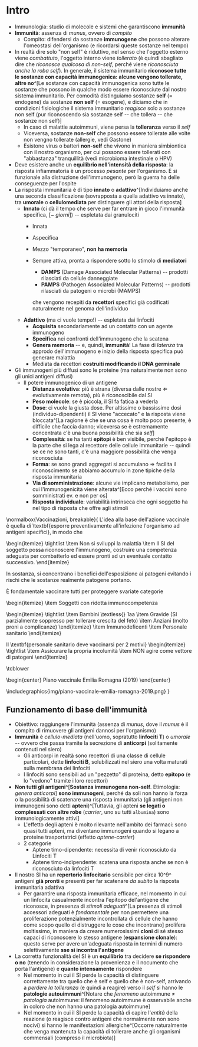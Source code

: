 # Intro
- Immunologia: studio di molecole e sistemi che garantiscono __immunità__
- __Immunità__: assenza di _munus_, ovvero di _compito_
    - Compito: difendersi da sostanze __immunogene__ che possono alterare l'omeostasi dell'organismo (e ricordarsi queste sostanze nel tempo)
- In realtà dire solo "non self" è riduttivo, nel senso che l'oggetto esterno viene _combattuto_, l'oggetto interno viene _tollerato_ (è quindi sbagliato dire che _riconosce qualcosa di non-self_, perché viene _riconosciuta anche la roba self_). In generale, il sistema immunitario __riconosce tutte le sostanze con capacità immunogenica: alcune vengono tollerate, altre no__^[Le sostanze con capacità immunogenica sono tutte le sostanze che possono in qualche modo essere riconosciute dal nostro sistema immunitario. Per comodità distinguiamo sostanze __self__ (= endogene) da sostanze __non self__ (= esogene), e diciamo che in condizioni fisiologiche il sistema immunitario _reagisce_ solo a sostanze non self (pur riconoscendo sia sostanze self -- che tollera -- che sostanze non self)]
    - In caso di malattie autoimmuni, viene persa la __tolleranza__ verso il _self_
    - Viceversa, sostanze __non-self__ che possono essere tollerate alle volte non vengno tollerate (allergie, vedi Gastone)
    - Esistono virus o batteri __non-self__ che vivono in maniera simbiontica con il nostro organismo, per cui possono essere tollerati con "abbastanza" tranquillità (vedi microbioma intestinale o HPV)
- Deve esistere anche un __equilibrio nell'intensità della risposta__: la risposta infiammatoria è un processo _pesante_ per l'organismo. È sì funzionale alla distruzione dell'immunogeno, però la guerra ha delle conseguenze per l'ospite
- La risposta immunitaria è di tipo __innato__ o __adattivo__^[Individuiamo anche una seconda classificazione (sovrapposta a quella adattivo vs innato), tra __umorale__ o __cellulomediata__ per distinguere gli attori della risposta]
    - __Innato__ (ci dà il tempo che serve per far entrare in gioco l'immunità specifica, [~ _giorni_]) -- espletata dai granulociti
        - Innata
        - Aspecifica
        - Mezzo "temporaneo", __non ha memoria__
        - Sempre attiva, pronta a rispondere sotto lo stimolo di __mediatori__
            - __DAMPS__ (Damage Associated Molecular Patterns) -- prodotti rilasciati da cellule danneggiate
            - __PAMPS__ (Pathogen Associated Molecular Patterns) -- prodotti rilasciati da patogeni o microbi (MAMPS)

            che vengono recepiti da __recettori__ specifici già codificati naturalmente nel genoma dell'individuo
    - __Adattivo__ (ma ci vuole tempo!) -- espletata dai linfociti
        - __Acquisita__ secondariamente ad un contatto con un agente immunogeno
        - __Specifica__ nei confronti dell'immunogeno che la scatena
        - __Genera memoria__ -- e, quindi, __immunità__! La fase di _latenza_ tra approdo dell'immunogeno e inizio della risposta specifica può generare malattia
        - Mediata da recettori __costruiti modificando il DNA germinale__
- Gli immunogeni più diffusi sono le proteine (ma naturalmente non sono gli unici antigeni diffusi)
    - Il potere immunogenico di un antigene
        - __Distanza evolutiva__: più è strana (diversa dalle nostre ⇐ evolutivamente remota), più è riconoscibile dal SI
        - __Peso molecole__: se è piccola, il SI fa fatica a vederla
        - __Dose__: ci vuole la giusta dose. Per altissime o bassissime dosi (individuo-dipendenti) il SI viene "accecato" e la risposta viene bloccata^[La ragione è che se una cosa è molto poco presente, è difficile che faccia danno; viceversa se è estremamente concentrata c'è una buona possibilità che sia _self_]
        - __Complessità__: se ha tanti __epitopi__ è ben visibile, perché l'epitopo è la parte che si lega al recettore delle cellule immunitarie -- quindi se ce ne sono tanti, c'è una maggiore possibilità che venga riconosciuta
        - __Forma__: se sono grandi aggregati si accumulano ⇒ facilita il riconoscimento se abbiamo accumulo in zone tipiche della risposta immunitaria
        - __Via di somministrazione__: alcune vie implicano metabolismo, per cui l'immunogenicità viene alterata^[Ecco perché i vaccini sono somministrati ev. e non per os]
        - __Risposta individuale__: variabilità intrinseca che ogni soggetto ha nel tipo di risposta che offre agli stimoli

\normalbox{Vaccinazioni, breakable}{
L'idea alla base dell'azione vaccinale è quella di \textbf{esporre preventivamente all'infezione l'organismo ad antigeni specifici}, in modo che 

\begin{itemize}
\tightlist
\item Non si sviluppi la malattia
\item Il SI del soggetto possa riconoscere l'immunogeno, costruire una competenza adeguata per combatterlo ed essere pronti ad un eventuale contatto successivo.
\end{itemize}

In sostanza, si concentrano i benefici dell'esposizione ai patogeni evitando i rischi che le sostanze realmente patogene portano.

È fondamentale vaccinare tutti per proteggere svariate categorie

\begin{itemize}
\item Soggetti con ridotta immunocompetenza

  \begin{itemize}
  \tightlist
  \item Bambini \textless{} 1aa
  \item Gravide (SI parzialmente soppresso per tollerare crescita del feto)
  \item Anziani (molto proni a complicanze)
  \end{itemize}
  \item Immunodeficenti
  \item Personale sanitario
  \end{itemize}

Il \textbf{personale sanitario deve vaccinarsi per
  2 motivi}
\begin{itemize}
\tightlist
\item Assicurare la propria incolumità
\item NON agire come vettore di patogeni
\end{itemize}

\tcblower

\begin{center}
Piano vaccinale Emilia Romagna (2019)
\end{center}

\includegraphics{img/piano-vaccinale-emilia-romagna-2019.png}
}

## Funzionamento di base dell'immunità
- Obiettivo: raggiungere l'immunità (assenza di _munus_, dove il _munus_ è il compito di rimuovere gli antigeni dannosi per l'organismo)
- __Immunità__ è _cellulo-mediata_ (nell'uomo, sopratutto __linfociti T__) o _umorale_ -- ovvero che passa tramite la secrezione di __anticorpi__ (solitamente contenuti nel siero)
    - Gli anticorpi in realtà sono recettori di una classe di cellule particolari, dette __linfociti B__, solubilizzati nel siero una volta maturati sulla membrana dei linfociti
    - I linfociti sono sensibili ad un "pezzetto" di proteina, detto __epitopo__ (e lo "vedono" tramite i loro recettori)
- __Non tutti gli antigeni__^[__Sostanza immunogena non-self__. Etimologia: _genera anticorpi_] __sono immunogeni__, perché da soli non hanno la forza o la possibilità di scatenare una risposta immunitaria (gli antigeni non immunogeni sono detti __apteni__)^[Tuttavia, gli apteni __se legati o complessati con altre robe__ (_carrier_, uno su tutti `albumina`) sono immunologicamente attivi]
    - L'effetto degli apteni è molto rilevante nell'ambito dei farmaci: sono quasi tutti apteni, ma diventano immunogeni quando si legano a proteine trasportatrici (effetto _aptene-carrier_)
    - 2 categorie
        - Aptene timo-dipendente: necessita di venir riconosciuto da Linfociti T
        - Aptene timo-indipendente: scatena una risposta anche se non è riconosciuto da linfociti T
- Il nostro SI ha un __repertorio linfocitario__ sensibile per circa 10^9^ antigeni __già pronti__ e presenti per far scatenare _da subito_ la risposta immunitaria adattiva
    - Per garantire una risposta immunitaria efficace, nel momento in cui un linfocita casualmente incontra l'epitopo del'antigene che riconosce, in presenza di _stimoli adeguati_^[La presenza di stimoli accessori adeguati è _fondamentale_ per non permettere una proliferazione potenzialmente incontrollata di cellule che hanno come scopo quello di distruggere le cose che incontrano] prolifera moltissimo, in maniera da creare numerosissimi __cloni__ di sé stesso capaci di riconoscere lo stesso antigene (__espansione clonale__): questo serve per avere un'adeguata risposta in termini di numero selettivamente __sse si incontra l'antigene__
- La corretta funzionalità del SI è un __equilibrio__ tra decidere __se rispondere o no__ (tenendo in considerazione la provenienza e il nocumento che porta l'antigene) e __quanto intensamente__ rispondere
    - Nel momento in cui il SI perde la capacità di distinguere correttamente tra quello che è self e quello che è non-self, arrivando a _perdere la tolleranza_ (e quindi a reagire) verso il _self_ si hanno le __patologie autouimmuni__^[Notare che _fenomeno_ autoimmune ≠ _patologia_ autoimmune: il fenomeno autoimmune è osservabile anche in coloro che non hanno una patologia autoimmune]
    - Nel momento in cui il SI perde la capacità di capire l'_entità_ della reazione (o reagisce contro antigeni che normalmente non sono nocivi) si hanno le manifestazioni allergiche^[Occorre naturalmente che venga mantenuta la capacità di tollerare anche gli organismi commensali (compreso il microbiota)]
